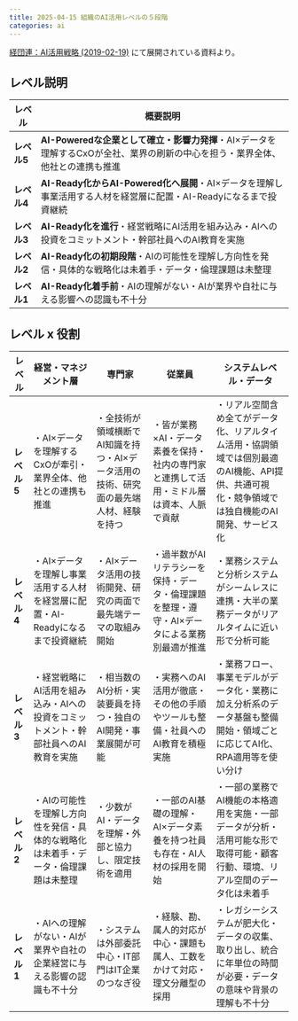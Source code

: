 ```yaml
---
title: 2025-04-15 組織のAI活用レベルの５段階
categories: ai
---
```


[経団連：AI活用戦略 (2019-02-19)](https://www.keidanren.or.jp/policy/2019/013.html) にて展開されている資料より。

## レベル説明

| **レベル**  | **概要説明**                                                 |
| ----------- | ------------------------------------------------------------ |
| **レベル5** | **AI-Poweredな企業として確立・影響力発揮**・AI×データを理解するCxOが全社、業界の刷新の中心を担う・業界全体、他社との連携も推進 |
| **レベル4** | **AI-Ready化からAI-Powered化へ展開**・AI×データを理解し事業活用する人材を経営層に配置・AI-Readyになるまで投資継続 |
| **レベル3** | **AI-Ready化を進行**・経営戦略にAI活用を組み込み・AIへの投資をコミットメント・幹部社員へのAI教育を実施 |
| **レベル2** | **AI-Ready化の初期段階**・AIの可能性を理解し方向性を発信・具体的な戦略化は未着手・データ・倫理課題は未整理 |
| **レベル1** | **AI-Ready化着手前**・AIの理解がない・AIが業界や自社に与える影響への認識も不十分 |

## レベル x 役割

| **レベル**  | **経営・マネジメント層**                                     | **専門家**                                                   | **従業員**                                                   | **システムレベル・データ**                                   |
| ----------- | ------------------------------------------------------------ | ------------------------------------------------------------ | ------------------------------------------------------------ | ------------------------------------------------------------ |
| **レベル5** | ・AI×データを理解するCxOが牽引・業界全体、他社との連携も推進 | ・全技術が領域横断でAI知識を持つ・AI×データ活用の技術、研究面の最先端人材、経験を持つ | ・皆が業務×AI・データ素養を保持・社内の専門家と連携して活用・ミドル層は資本、人脈で貢献 | ・リアル空間含め全てがデータ化、リアルタイム活用・協調領域では個別最適のAI機能、API提供、共通可視化・競争領域では独自機能のAI開発、サービス化 |
| **レベル4** | ・AI×データを理解し事業活用する人材を経営層に配置・AI-Readyになるまで投資継続 | ・AI×データ活用の技術開発、研究の両面で最先端テーマの取組み開始 | ・過半数がAIリテラシーを保持・データ・倫理課題を整理・遵守・AI×データによる業務別最適が推進 | ・業務システムと分析システムがシームレスに連携・大半の業務データがリアルタイムに近い形で分析可能 |
| **レベル3** | ・経営戦略にAI活用を組み込み・AIへの投資をコミットメント・幹部社員へのAI教育を実施 | ・相当数のAI分析・実装要員を持つ・独自のAI開発・事業展開が可能 | ・実務へのAI活用が徹底・その他の手順やツールも整備・社員へのAI教育を積極実施 | ・業務フロー、事業モデルがデータ化・業務に加え分析系のデータ基盤も整備開始・領域ごとに応じてAI化、RPA適用等を使い分け |
| **レベル2** | ・AIの可能性を理解し方向性を発信・具体的な戦略化は未着手・データ・倫理課題は未整理 | ・少数がAI・データを理解・外部と協力し、限定技術を適用       | ・一部のAI基礎の理解・AI×データ素養を持つ社員も存在・AI人材の採用を開始 | ・一部の業務でAI機能の本格適用を実施・一部データが分析・活用可能な形で取得可能・顧客行動、環境、リアル空間のデータ化は未着手 |
| **レベル1** | ・AIへの理解がない・AIが業界や自社の企業経営に与える影響の認識も不十分 | ・システムは外部委託中心・IT部門はIT企業のつなぎ役           | ・経験、勘、属人的対応が中心・課題も属人、工数をかけて対応・理文分離型の採用 | ・レガシーシステムが肥大化・データの収集、取り出し、統合に年単位の時間が必要・データの意味や背景の理解も不十分 |
